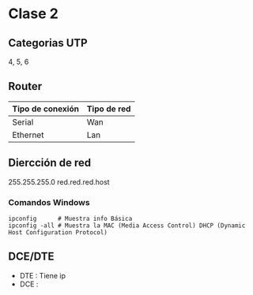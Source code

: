 # Clase 2

## Categorias UTP

4, 5, 6

## Router

Tipo de conexión | Tipo de red
-----------------|-------------
Serial           | Wan
Ethernet         | Lan

## Diercción de red

255.255.255.0
red.red.red.host

### Comandos Windows

```
ipconfig      # Muestra info Básica
ipconfig -all # Muestra la MAC (Media Access Control) DHCP (Dynamic Host Configuration Protocol)
```

## DCE/DTE

- DTE : Tiene ip
- DCE : 
